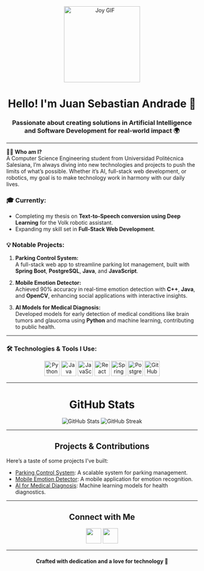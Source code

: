 <div align="center">
  <img src="https://media.tenor.com/zn8iyusePtgAAAAM/joy.gif" style="height: 200px; width: auto;" alt="Joy GIF">
</div>

<h1 align="center">Hello! I'm Juan Sebastian Andrade 🚀</h1>
<h3 align="center">Passionate about creating solutions in Artificial Intelligence and Software Development for real-world impact 🌍</h3>

---

🧑‍💻 **Who am I?**  
A Computer Science Engineering student from Universidad Politécnica Salesiana, I’m always diving into new technologies and projects to push the limits of what’s possible. Whether it’s AI, full-stack web development, or robotics, my goal is to make technology work in harmony with our daily lives.

### 🎓 Currently:
- Completing my thesis on **Text-to-Speech conversion using Deep Learning** for the Volk robotic assistant.
- Expanding my skill set in **Full-Stack Web Development**.

### 💡 Notable Projects:
1. **Parking Control System:**  
   A full-stack web app to streamline parking lot management, built with **Spring Boot**, **PostgreSQL**, **Java**, and **JavaScript**.

2. **Mobile Emotion Detector:**  
   Achieved 90% accuracy in real-time emotion detection with **C++**, **Java**, and **OpenCV**, enhancing social applications with interactive insights.

3. **AI Models for Medical Diagnosis:**  
   Developed models for early detection of medical conditions like brain tumors and glaucoma using **Python** and machine learning, contributing to public health.

---

### 🛠️ Technologies & Tools I Use:
<p align="center">
  <img src="https://cdn.jsdelivr.net/gh/devicons/devicon/icons/python/python-original.svg" style="height: 2.5rem" alt="Python"/>
  <img src="https://cdn.jsdelivr.net/gh/devicons/devicon/icons/java/java-original.svg" style="height: 2.5rem" alt="Java"/>
  <img src="https://cdn.jsdelivr.net/gh/devicons/devicon/icons/javascript/javascript-original.svg" style="height: 2.5rem" alt="JavaScript"/>
  <img src="https://cdn.jsdelivr.net/gh/devicons/devicon/icons/react/react-original.svg" style="height: 2.5rem" alt="React"/>
  <img src="https://cdn.jsdelivr.net/gh/devicons/devicon/icons/spring/spring-original-wordmark.svg" style="height: 2.5rem" alt="Spring Boot"/>
  <img src="https://cdn.jsdelivr.net/gh/devicons/devicon/icons/postgresql/postgresql-original-wordmark.svg" style="height: 2.5rem" alt="PostgreSQL"/>
  <img src="https://cdn.jsdelivr.net/gh/devicons/devicon/icons/github/github-original.svg" style="height: 2.5rem" alt="GitHub"/>
</p>

---

<h1 align="center">GitHub Stats</h1>

<p align="center">
  <img src="https://github-readme-stats.vercel.app/api?username=SAndrade22&show_icons=true&theme=radical" alt="GitHub Stats">
  <img src="http://github-readme-streak-stats.herokuapp.com?user=SAndrade22&theme=radical&hide_border=true" alt="GitHub Streak">
</p>

---

<h2 align="center">Projects & Contributions</h2>

<p>Here’s a taste of some projects I’ve built:</p>

- [Parking Control System](https://github.com/SAndrade22/Parking-Control-System): A scalable system for parking management.
- [Mobile Emotion Detector](https://github.com/SAndrade22/Emotion-Detector): A mobile application for emotion recognition.
- [AI for Medical Diagnosis](https://github.com/SAndrade22/Medical-AI): Machine learning models for health diagnostics.

---

<h2 align="center">Connect with Me</h2>

<p align="center">
  <a href="https://www.linkedin.com/in/juan-sebastian-andrade" target="_blank"><img src="https://cdn.jsdelivr.net/gh/devicons/devicon/icons/linkedin/linkedin-original.svg" style="height: 2.5rem"/></a>
  <a href="https://github.com/SAndrade22" target="_blank"><img src="https://cdn.jsdelivr.net/gh/devicons/devicon/icons/github/github-original.svg" style="height: 2.5rem"/></a>
</p>

---

<h4 align="center">Crafted with dedication and a love for technology 🌟</h4>
